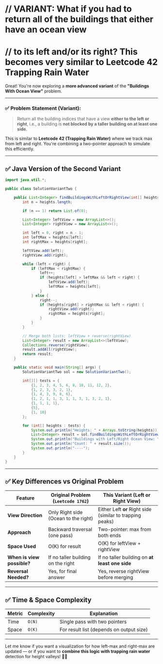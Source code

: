# // VARIANT: What if you had to return all of the buildings that either have an ocean view
# // to its left and/or its right? This becomes very similar to Leetcode 42 Trapping Rain Water

Great! You're now exploring a **more advanced variant** of the **"Buildings With Ocean View"** problem.

---

### ✅ Problem Statement (Variant):

> Return all the building indices that have a view **either to the left or right**, i.e., a building is **not blocked by a taller building on at least one side**.

This is similar to **Leetcode 42 (Trapping Rain Water)** where we track max from left and right. You're combining a two-pointer approach to simulate this efficiently.

---

## ✅ Java Version of the Second Variant

```java
import java.util.*;

public class SolutionVariantTwo {

    public List<Integer> findBuildingsWithLeftOrRightView(int[] heights) {
        int n = heights.length;

        if (n == 1) return List.of(0);

        List<Integer> leftView = new ArrayList<>();
        List<Integer> rightView = new ArrayList<>();

        int left = 0, right = n - 1;
        int leftMax = heights[left];
        int rightMax = heights[right];

        leftView.add(left);
        rightView.add(right);

        while (left < right) {
            if (leftMax < rightMax) {
                left++;
                if (heights[left] > leftMax && left < right) {
                    leftView.add(left);
                    leftMax = heights[left];
                }
            } else {
                right--;
                if (heights[right] > rightMax && left < right) {
                    rightView.add(right);
                    rightMax = heights[right];
                }
            }
        }

        // Merge both lists: leftView + reverse(rightView)
        List<Integer> result = new ArrayList<>(leftView);
        Collections.reverse(rightView);
        result.addAll(rightView);
        return result;
    }

    public static void main(String[] args) {
        SolutionVariantTwo sol = new SolutionVariantTwo();

        int[][] tests = {
            {1, 2, 3, 4, 5, 6, 8, 10, 11, 12, 2},
            {1, 2, 3, 3, 2, 1},
            {1, 4, 3, 9, 8, 6},
            {1, 2, 1, 1, 3, 1, 1, 3, 1, 3, 2, 1},
            {1, 1, 1, 1},
            {5},
            {1, 10}
        };

        for (int[] heights : tests) {
            System.out.println("Heights: " + Arrays.toString(heights));
            List<Integer> result = sol.findBuildingsWithLeftOrRightView(heights);
            System.out.println("Buildings with Left/Right Ocean View: " + result);
            System.out.println("Count: " + result.size());
            System.out.println("----");
        }
    }
}
```

---

## ✅ Key Differences vs Original Problem

| Feature                    | Original Problem (`Leetcode 1762`)   | This Variant (Left or Right View)                         |
| -------------------------- | ------------------------------------ | --------------------------------------------------------- |
| **View Direction**         | Only Right side (Ocean to the right) | Either Left **or** Right side (similar to trapping peaks) |
| **Approach**               | Backward traversal (one pass)        | Two-pointer: max from both ends                           |
| **Space Used**             | O(K) for result                      | O(K) for leftView + rightView                             |
| **When is view possible?** | If no taller building on the right   | If no taller building on **at least one side**            |
| **Reversal Needed?**       | Yes, for final answer                | Yes, reverse rightView before merging                     |

---

## ✅ Time & Space Complexity

| Metric | Complexity | Explanation                              |
| ------ | ---------- | ---------------------------------------- |
| Time   | `O(N)`     | Single pass with two pointers            |
| Space  | `O(K)`     | For result list (depends on output size) |

---

Let me know if you want a visualization for how left-max and right-max are updated — or if you want to **combine this logic with trapping rain water** detection for height valleys! 🌊🏢
